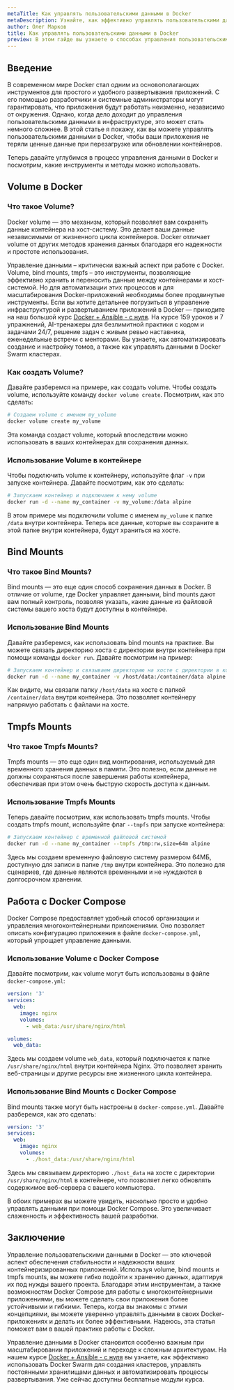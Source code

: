 ```yaml
---
metaTitle: Как управлять пользовательскими данными в Docker
metaDescription: Узнайте, как эффективно управлять пользовательскими данными в Docker - рассмотрим volume, bind mounts, tmpfs и работу с Docker Compose для безопасного хранения данных
author: Олег Марков
title: Как управлять пользовательскими данными в Docker
preview: В этом гайде вы узнаете о способах управления пользовательскими данными в Docker- начиная от volume до работы с Docker Compose- чтобы обеспечить надежное хранение данных ваших контейнеров
---
```


## Введение

В современном мире Docker стал одним из основополагающих инструментов для простого и удобного развертывания приложений. С его помощью разработчики и системные администраторы могут гарантировать, что приложения будут работать неизменно, независимо от окружения. Однако, когда дело доходит до управления пользовательскими данными в инфраструктуре, это может стать немного сложнее. В этой статье я покажу, как вы можете управлять пользовательскими данными в Docker, чтобы ваши приложения не теряли ценные данные при перезагрузке или обновлении контейнеров.

Теперь давайте углубимся в процесс управления данными в Docker и посмотрим, какие инструменты и методы можно использовать.

## Volume в Docker

### Что такое Volume?

Docker volume — это механизм, который позволяет вам сохранять данные контейнера на хост-систему. Это делает ваши данные независимыми от жизненного цикла контейнеров. Docker отличает volume от других методов хранения данных благодаря его надежности и простоте использования.

Управление данными – критически важный аспект при работе с Docker. Volume, bind mounts, tmpfs – это инструменты, позволяющие эффективно хранить и переносить данные между контейнерами и хост-системой. Но для автоматизации этих процессов и для масштабирования Docker-приложений необходимы более продвинутые инструменты. Если вы хотите детальнее погрузиться в управление инфраструктурой и развертыванием приложений в Docker — приходите на наш большой курс [Docker + Ansible - с нуля](https://purpleschool.ru/course/docker). На курсе 159 уроков и 7 упражнений, AI-тренажеры для безлимитной практики с кодом и задачами 24/7, решение задач с живым ревью наставника, еженедельные встречи с менторами. Вы узнаете, как автоматизировать создание и настройку томов, а также как управлять данными в Docker Swarm кластерах.

### Как создать Volume?

Давайте разберемся на примере, как создать volume. Чтобы создать volume, используйте команду `docker volume create`. Посмотрим, как это сделать:

```bash
# Создаем volume с именем my_volume
docker volume create my_volume
```

Эта команда создаст volume, который впоследствии можно использовать в ваших контейнерах для сохранения данных. 

### Использование Volume в контейнере

Чтобы подключить volume к контейнеру, используйте флаг `-v` при запуске контейнера. Давайте посмотрим, как это сделать:

```bash
# Запускаем контейнер и подключаем к нему volume
docker run -d --name my_container -v my_volume:/data alpine
```

В этом примере мы подключили volume с именем `my_volume` к папке `/data` внутри контейнера. Теперь все данные, которые вы сохраните в этой папке внутри контейнера, будут храниться на хосте.

## Bind Mounts

### Что такое Bind Mounts?

Bind mounts — это еще один способ сохранения данных в Docker. В отличие от volume, где Docker управляет данными, bind mounts дают вам полный контроль, позволяя указать, какие данные из файловой системы вашего хоста будут доступны в контейнере.

### Использование Bind Mounts

Давайте разберемся, как использовать bind mounts на практике. Вы можете связать директорию хоста с директории внутри контейнера при помощи команды `docker run`. Давайте посмотрим на пример:

```bash
# Запускаем контейнер и связываем директорию на хосте с директории в контейнере
docker run -d --name my_container -v /host/data:/container/data alpine
```

Как видите, мы связали папку `/host/data` на хосте с папкой `/container/data` внутри контейнера. Это позволяет контейнеру напрямую работать с файлами на хосте.

## Tmpfs Mounts

### Что такое Tmpfs Mounts?

Tmpfs mounts — это еще один вид монтирования, используемый для временного хранения данных в памяти. Это полезно, если данные не должны сохраняться после завершения работы контейнера, обеспечивая при этом очень быструю скорость доступа к данным.

### Использование Tmpfs Mounts

Теперь давайте посмотрим, как использовать tmpfs mounts. Чтобы создать tmpfs mount, используйте флаг `--tmpfs` при запуске контейнера:

```bash
# Запускаем контейнер с временной файловой системой
docker run -d --name my_container --tmpfs /tmp:rw,size=64m alpine
```

Здесь мы создаем временную файловую систему размером 64МБ, доступную для записи в папке `/tmp` внутри контейнера. Это полезно для сценариев, где данные являются временными и не нуждаются в долгосрочном хранении.

## Работа с Docker Compose

Docker Compose предоставляет удобный способ организации и управления многоконтейнерными приложениями. Оно позволяет описать конфигурацию приложения в файле `docker-compose.yml`, который упрощает управление данными.

### Использование Volume с Docker Compose

Давайте посмотрим, как volume могут быть использованы в файле `docker-compose.yml`:

```yaml
version: '3'
services:
  web:
    image: nginx
    volumes:
      - web_data:/usr/share/nginx/html

volumes:
  web_data:
```

Здесь мы создаем volume `web_data`, который подключается к папке `/usr/share/nginx/html` внутри контейнера Nginx. Это позволяет хранить веб-страницы и другие ресурсы вне жизненного цикла контейнера.

### Использование Bind Mounts с Docker Compose

Bind mounts также могут быть настроены в `docker-compose.yml`. Давайте разберемся, как это сделать:

```yaml
version: '3'
services:
  web:
    image: nginx
    volumes:
      - ./host_data:/usr/share/nginx/html
```

Здесь мы связываем директорию `./host_data` на хосте с директории `/usr/share/nginx/html` в контейнере, что позволяет легко обновлять содержимое веб-сервера с вашего компьютера.

В обоих примерах вы можете увидеть, насколько просто и удобно управлять данными при помощи Docker Compose. Это увеличивает слаженность и эффективность вашей разработки.

## Заключение

Управление пользовательскими данными в Docker — это ключевой аспект обеспечения стабильности и надежности ваших контейнеризированных приложений. Используя volume, bind mounts и tmpfs mounts, вы можете гибко подойти к хранению данных, адаптируя их под нужды вашего проекта. Благодаря этим инструментам, а также возможностям Docker Compose для работы с многоконтейнерными приложениями, вы можете сделать свои приложения более устойчивыми и гибкими. Теперь, когда вы знакомы с этими концепциями, вы можете уверенно управлять данными в своих Docker-приложениях и делать их более эффективными. Надеюсь, эта статья поможет вам в вашей практике работы с Docker.

Управление данными в Docker становится особенно важным при масштабировании приложений и переходе к сложным архитектурам. На нашем курсе [Docker + Ansible - с нуля](https://purpleschool.ru/course/docker) вы узнаете, как эффективно использовать Docker Swarm для создания кластеров, управлять постоянными хранилищами данных и автоматизировать процессы развертывания. Уже сейчас доступны бесплатные модули курса.
